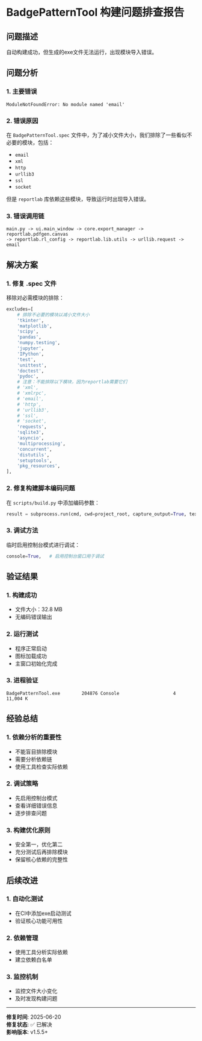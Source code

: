# BadgePatternTool 构建问题排查报告

## 问题描述

自动构建成功，但生成的exe文件无法运行，出现模块导入错误。

## 问题分析

### 1. 主要错误

```
ModuleNotFoundError: No module named 'email'
```

### 2. 错误原因

在 `BadgePatternTool.spec` 文件中，为了减小文件大小，我们排除了一些看似不必要的模块，包括：
- `email`
- `xml`
- `http`
- `urllib3`
- `ssl`
- `socket`

但是 `reportlab` 库依赖这些模块，导致运行时出现导入错误。

### 3. 错误调用链

```
main.py -> ui.main_window -> core.export_manager -> reportlab.pdfgen.canvas 
-> reportlab.rl_config -> reportlab.lib.utils -> urllib.request -> email
```

## 解决方案

### 1. 修复 .spec 文件

移除对必需模块的排除：

```python
excludes=[
    # 排除不必要的模块以减小文件大小
    'tkinter',
    'matplotlib',
    'scipy',
    'pandas',
    'numpy.testing',
    'jupyter',
    'IPython',
    'test',
    'unittest',
    'doctest',
    'pydoc',
    # 注意：不能排除以下模块，因为reportlab需要它们
    # 'xml',
    # 'xmlrpc', 
    # 'email',
    # 'http',
    # 'urllib3',
    # 'ssl',
    # 'socket',
    'requests',
    'sqlite3',
    'asyncio',
    'multiprocessing',
    'concurrent',
    'distutils',
    'setuptools',
    'pkg_resources',
],
```

### 2. 修复构建脚本编码问题

在 `scripts/build.py` 中添加编码参数：

```python
result = subprocess.run(cmd, cwd=project_root, capture_output=True, text=True, encoding='utf-8', errors='ignore')
```

### 3. 调试方法

临时启用控制台模式进行调试：

```python
console=True,   # 启用控制台窗口用于调试
```

## 验证结果

### 1. 构建成功
- 文件大小：32.8 MB
- 无编码错误输出

### 2. 运行测试
- 程序正常启动
- 图标加载成功
- 主窗口初始化完成

### 3. 进程验证
```
BadgePatternTool.exe        204876 Console                    4     11,004 K
```

## 经验总结

### 1. 依赖分析的重要性
- 不能盲目排除模块
- 需要分析依赖链
- 使用工具检查实际依赖

### 2. 调试策略
- 先启用控制台模式
- 查看详细错误信息
- 逐步排查问题

### 3. 构建优化原则
- 安全第一，优化第二
- 充分测试后再排除模块
- 保留核心依赖的完整性

## 后续改进

### 1. 自动化测试
- 在CI中添加exe启动测试
- 验证核心功能可用性

### 2. 依赖管理
- 使用工具分析实际依赖
- 建立依赖白名单

### 3. 监控机制
- 监控文件大小变化
- 及时发现构建问题

---

**修复时间**: 2025-06-20  
**修复状态**: ✅ 已解决  
**影响版本**: v1.5.5+
